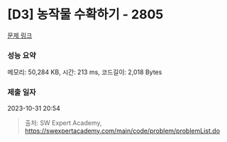 # [D3] 농작물 수확하기 - 2805 

[문제 링크](https://swexpertacademy.com/main/code/problem/problemDetail.do?contestProbId=AV7GLXqKAWYDFAXB) 

### 성능 요약

메모리: 50,284 KB, 시간: 213 ms, 코드길이: 2,018 Bytes

### 제출 일자

2023-10-31 20:54



> 출처: SW Expert Academy, https://swexpertacademy.com/main/code/problem/problemList.do
